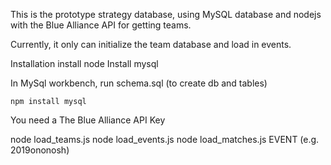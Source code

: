 This is the prototype strategy database, using MySQL database and nodejs with the Blue Alliance API for getting teams.

Currently, it only can initialize the team database and load in events.

Installation
install node
Install mysql

In MySql workbench, run schema.sql (to create db and tables)


```npm install mysql``` 

You need a The Blue Alliance API Key

node load_teams.js
node load_events.js
node load_matches.js EVENT (e.g. 2019ononosh)
